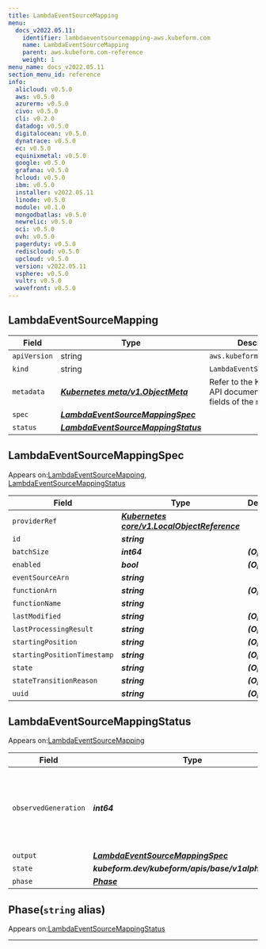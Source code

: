 ```yaml
---
title: LambdaEventSourceMapping
menu:
  docs_v2022.05.11:
    identifier: lambdaeventsourcemapping-aws.kubeform.com
    name: LambdaEventSourceMapping
    parent: aws.kubeform.com-reference
    weight: 1
menu_name: docs_v2022.05.11
section_menu_id: reference
info:
  alicloud: v0.5.0
  aws: v0.5.0
  azurerm: v0.5.0
  civo: v0.5.0
  cli: v0.2.0
  datadog: v0.5.0
  digitalocean: v0.5.0
  dynatrace: v0.5.0
  ec: v0.5.0
  equinixmetal: v0.5.0
  google: v0.5.0
  grafana: v0.5.0
  hcloud: v0.5.0
  ibm: v0.5.0
  installer: v2022.05.11
  linode: v0.5.0
  module: v0.1.0
  mongodbatlas: v0.5.0
  newrelic: v0.5.0
  oci: v0.5.0
  ovh: v0.5.0
  pagerduty: v0.5.0
  rediscloud: v0.5.0
  upcloud: v0.5.0
  version: v2022.05.11
  vsphere: v0.5.0
  vultr: v0.5.0
  wavefront: v0.5.0
---
```


## LambdaEventSourceMapping
| Field | Type | Description |
| ------ | ----- | ----------- |
| `apiVersion` | string | `aws.kubeform.com/v1alpha1` |
|    `kind` | string | `LambdaEventSourceMapping` |
| `metadata` | ***[Kubernetes meta/v1.ObjectMeta](https://v1-22.docs.kubernetes.io/docs/reference/generated/kubernetes-api/v1.22/#objectmeta-v1-meta)***|Refer to the Kubernetes API documentation for the fields of the `metadata` field.|
| `spec` | ***[LambdaEventSourceMappingSpec](#lambdaeventsourcemappingspec)***||
| `status` | ***[LambdaEventSourceMappingStatus](#lambdaeventsourcemappingstatus)***||
## LambdaEventSourceMappingSpec

Appears on:[LambdaEventSourceMapping](#lambdaeventsourcemapping), [LambdaEventSourceMappingStatus](#lambdaeventsourcemappingstatus)

| Field | Type | Description |
| ------ | ----- | ----------- |
| `providerRef` | ***[Kubernetes core/v1.LocalObjectReference](https://v1-22.docs.kubernetes.io/docs/reference/generated/kubernetes-api/v1.22/#localobjectreference-v1-core)***||
| `id` | ***string***||
| `batchSize` | ***int64***| ***(Optional)*** |
| `enabled` | ***bool***| ***(Optional)*** |
| `eventSourceArn` | ***string***||
| `functionArn` | ***string***| ***(Optional)*** |
| `functionName` | ***string***||
| `lastModified` | ***string***| ***(Optional)*** |
| `lastProcessingResult` | ***string***| ***(Optional)*** |
| `startingPosition` | ***string***| ***(Optional)*** |
| `startingPositionTimestamp` | ***string***| ***(Optional)*** |
| `state` | ***string***| ***(Optional)*** |
| `stateTransitionReason` | ***string***| ***(Optional)*** |
| `uuid` | ***string***| ***(Optional)*** |
## LambdaEventSourceMappingStatus

Appears on:[LambdaEventSourceMapping](#lambdaeventsourcemapping)

| Field | Type | Description |
| ------ | ----- | ----------- |
| `observedGeneration` | ***int64***| ***(Optional)*** Resource generation, which is updated on mutation by the API Server.|
| `output` | ***[LambdaEventSourceMappingSpec](#lambdaeventsourcemappingspec)***| ***(Optional)*** |
| `state` | ***kubeform.dev/kubeform/apis/base/v1alpha1.State***| ***(Optional)*** |
| `phase` | ***[Phase](#phase)***| ***(Optional)*** |
## Phase(`string` alias)

Appears on:[LambdaEventSourceMappingStatus](#lambdaeventsourcemappingstatus)

---
